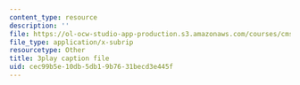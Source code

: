 ```yaml
---
content_type: resource
description: ''
file: https://ol-ocw-studio-app-production.s3.amazonaws.com/courses/cms-608-game-design-spring-2014/cec99b5e10db5db19b7631becd3e445f_1506698.vtt
file_type: application/x-subrip
resourcetype: Other
title: 3play caption file
uid: cec99b5e-10db-5db1-9b76-31becd3e445f
---
```

